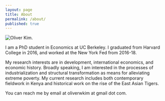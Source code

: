 ```yaml
---
layout: page
title: About
permalink: /about/
published: true
---
```


![Oliver Kim.]({{site.baseurl}}/images/oliver_kim_photo.jpeg "Oliver Kim")

I am a PhD student in Economics at UC Berkeley. I graduated from Harvard College in 2016, and worked at the New York Fed from 2016-18.

My research interests are in development, international economics, and economic history. Broadly speaking, I am interested in the processes of industrialization and structural transformation as means for alleviating extreme poverty. My current research includes both contemporary fieldwork in Kenya and historical work on the rise of the East Asian Tigers.

You can reach me by email at oliverwkim at gmail dot com.

